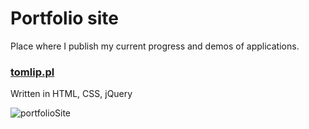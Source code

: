 # Portfolio site

Place where I publish my current progress and demos of applications.

### [tomlip.pl](https://tomlip.pl)

Written in HTML, CSS, jQuery

![portfolioSite](https://github.com/lipowiectomasz/portfolioSite/assets/105055717/5a48e993-38ad-45c9-9dd0-1d1f4185ff4f)
